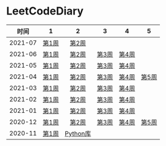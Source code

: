 <!--
 * @Description: 
 * @Autor: Au3C2
 * @Date: 2021-03-28 12:09:22
 * @LastEditors: Au3C2
 * @LastEditTime: 2021-07-10 11:36:16
-->

# LeetCodeDiary


|时间|1|2|3|4|5|
|:-:|:-:|:-:|:-:|:-:|:-:|
|2021-07|[第1周](Note/202107第1周.md)|[第2周](Note/202107第2周.md)|
|2021-06|[第1周](Note/202106第1周.md)|[第2周](Note/202106第2周.md)|[第3周](Note/202106第3周.md)|[第4周](Note/202106第4周.md)||
|2021-05|[第1周](Note/202105第1周.md)|[第2周](Note/202105第2周.md)|[第3周](Note/202105第3周.md)|[第4周](Note/202105第4周.md)||
|2021-04|[第1周](Note/202104第1周.md)|[第2周](Note/202104第2周.md)|[第3周](Note/202104第3周.md)|[第4周](Note/202104第4周.md)|[第5周](Note/202104第5周.md)|
|2021-03|[第1周](Note/202103第1周.md)|[第2周](Note/202103第2周.md)|[第3周](Note/202103第3周.md)|[第4周](Note/202103第4周.md)||
|2021-02|[第1周](Note/202102第1周.md)|[第2周](Note/202102第2周.md)|[第3周](Note/202102第3周.md)|[第4周](Note/202102第4周.md)||
|2021-01|[第1周](Note/202101第1周.md)|[第2周](Note/202101第2周.md)|[第3周](Note/202101第3周.md)|[第4周](Note/202101第4周.md)||
|2020-12|[第1周](Note/202012第1周.md)|[第2周](Note/202012第2周.md)|[第3周](Note/202012第3周.md)|[第4周](Note/202012第4周.md)|[第5周](Note/202012第5周.md)|
|2020-11|[第1周](Note/202011第4周.md)|[Python库](Note/python标准库.md)||||
